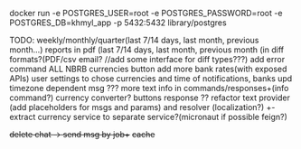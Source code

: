 docker run -e POSTGRES_USER=root -e POSTGRES_PASSWORD=root -e POSTGRES_DB=khmyl_app -p 5432:5432 library/postgres

TODO: 
weekly/monthly/quarter(last 7/14 days, last month, previous month...) reports in pdf (last 7/14 days, last month, previous month  (in diff formats?(PDF/csv email?  //add some interface for diff types???)
add error command
ALL NBRB currencies button
add more bank rates(with exposed APIs)
user settings to chose currencies and time of notifications, banks
upd timezone dependent msg ???
more text info in commands/responses+(info command?)
currency converter?
buttons response ??
refactor text provider (add placeholders for msgs and params) and resolver (localization?) +-
extract currency service to separate service?(micronaut if possible feign?)

~~delete chat -> send msg by job+~~
~~cache~~
